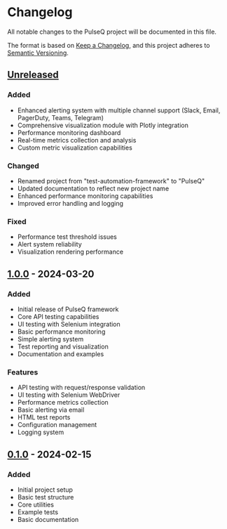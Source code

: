 # Changelog

All notable changes to the PulseQ project will be documented in this file.

The format is based on [Keep a Changelog](https://keepachangelog.com/en/1.0.0/),
and this project adheres to [Semantic Versioning](https://semver.org/spec/v2.0.0.html).

## [Unreleased]

### Added
- Enhanced alerting system with multiple channel support (Slack, Email, PagerDuty, Teams, Telegram)
- Comprehensive visualization module with Plotly integration
- Performance monitoring dashboard
- Real-time metrics collection and analysis
- Custom metric visualization capabilities

### Changed
- Renamed project from "test-automation-framework" to "PulseQ"
- Updated documentation to reflect new project name
- Enhanced performance monitoring capabilities
- Improved error handling and logging

### Fixed
- Performance test threshold issues
- Alert system reliability
- Visualization rendering performance

## [1.0.0] - 2024-03-20

### Added
- Initial release of PulseQ framework
- Core API testing capabilities
- UI testing with Selenium integration
- Basic performance monitoring
- Simple alerting system
- Test reporting and visualization
- Documentation and examples

### Features
- API testing with request/response validation
- UI testing with Selenium WebDriver
- Performance metrics collection
- Basic alerting via email
- HTML test reports
- Configuration management
- Logging system

## [0.1.0] - 2024-02-15

### Added
- Initial project setup
- Basic test structure
- Core utilities
- Example tests
- Basic documentation

[Unreleased]: https://github.com/yourusername/PulseQ/compare/v1.0.0...HEAD
[1.0.0]: https://github.com/yourusername/PulseQ/compare/v0.1.0...v1.0.0
[0.1.0]: https://github.com/yourusername/PulseQ/releases/tag/v0.1.0 
